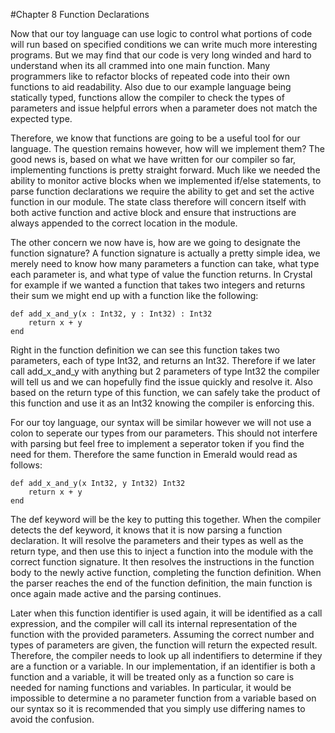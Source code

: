#Chapter 8 Function Declarations

Now that our toy language can use logic to control what portions of code will run based on specified conditions we can write much more interesting programs. But we may find that our code is very long winded and hard to understand when its all crammed into one main function. Many programmers like to refactor blocks of repeated code into their own functions to aid readability. Also due to our example language being statically typed, functions allow the compiler to check the types of parameters and issue helpful errors when a parameter does not match the expected type.

Therefore, we know that functions are going to be a useful tool for our language. The question remains however, how will we implement them? The good news is, based on what we have written for our compiler so far, implementing functions is pretty straight forward. Much like we needed the ability to monitor active blocks when we implemented if/else statements, to parse function declarations we require the ability to get and set the active function in our module. The state class therefore will concern itself with both active function and active block and ensure that instructions are always appended to the correct location in the module. 

The other concern we now have is, how are we going to designate the function signature? A function signature is actually a pretty simple idea, we merely need to know how many parameters a function can take, what type each parameter is, and what type of value the function returns. In Crystal for example if we wanted a function that takes two integers and returns their sum we might end up with a function like the following:

```crystal
def add_x_and_y(x : Int32, y : Int32) : Int32
    return x + y
end
```

Right in the function definition we can see this function takes two parameters, each of type Int32, and returns an Int32. Therefore if we later call add_x_and_y with anything but 2 parameters of type Int32 the compiler will tell us and we can hopefully find the issue quickly and resolve it. Also based on the return type of this function, we can safely take the product of this function and use it as an Int32 knowing the compiler is enforcing this.

For our toy language, our syntax will be similar however we will not use a colon to seperate our types from our parameters. This should not interfere with parsing but feel free to implement a seperator token if you find the need for them. Therefore the same function in Emerald would read as follows:

```crystal
def add_x_and_y(x Int32, y Int32) Int32
    return x + y
end
```

The def keyword will be the key to putting this together. When the compiler detects the def keyword, it knows that it is now parsing a function declaration. It will resolve the parameters and their types as well as the return type, and then use this to inject a function into the module with the correct function signature. It then resolves the instructions in the function body to the newly active function, completing the function definition. When the parser reaches the end of the function definition, the main function is once again made active and the parsing continues.

Later when this function identifier is used again, it will be identified as a call expression, and the compiler will call its internal representation of the function with the provided parameters. Assuming the correct number and types of parameters are given, the function will return the expected result. Therefore, the compiler needs to look up all indentifiers to determine if they are a function or a variable. In our implementation, if an identifier is both a function and a variable, it will be treated only as a function so care is needed for naming functions and variables. In particular, it would be impossible to determine a no parameter function from a variable based on our syntax so it is recommended that you simply use differing names to avoid the confusion.